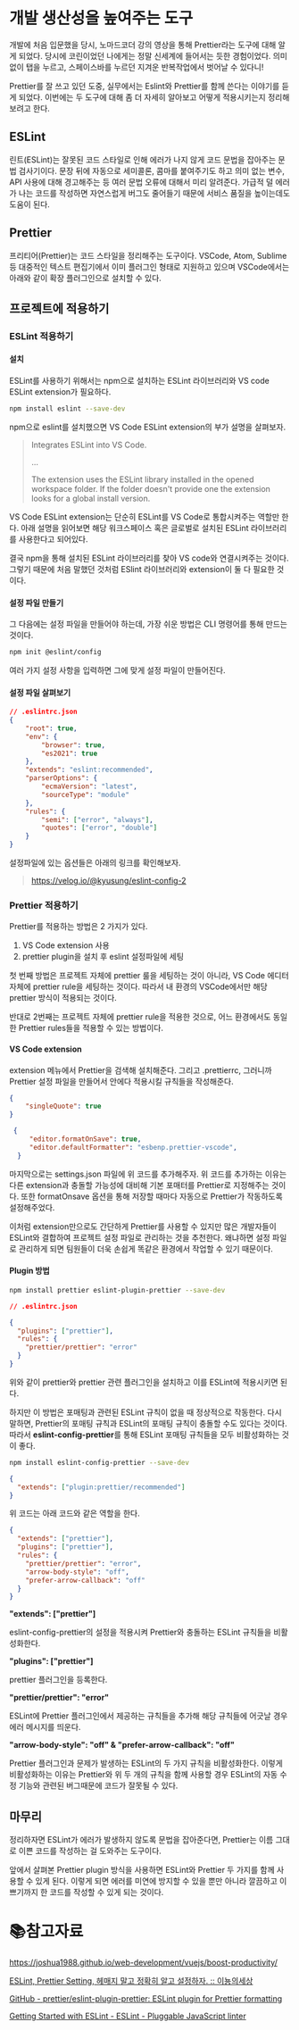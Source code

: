 # 개발 생산성을 높여주는 도구

개발에 처음 입문했을 당시,  노마드코더 강의 영상을 통해 Prettier라는 도구에 대해 알게 되었다. 당시에 코린이었던 나에게는 정말 신세계에 들어서는 듯한 경험이었다. 의미없이 탭을 누르고, 스페이스바를 누르던 지겨운 반복작업에서 벗어날 수 있다니!

Prettier를 잘 쓰고 있던 도중, 실무에서는 Eslint와 Prettier를 함께 쓴다는 이야기를 듣게 되었다. 이번에는 두 도구에 대해 좀 더 자세히 알아보고 어떻게 적용시키는지 정리해보려고 한다.

## ESLint

린트(ESLint)는 잘못된 코드 스타일로 인해 에러가 나지 않게 코드 문법을 잡아주는 문법 검사기이다. 문장 뒤에 자동으로 세미콜론, 콤마를 붙여주기도 하고 의미 없는 변수, API 사용에 대해 경고해주는 등 여러 문법 오류에 대해서 미리 알려준다. 가급적 덜 에러가 나는 코드를 작성하면 자연스럽게 버그도 줄어들기 때문에 서비스 품질을 높이는데도 도움이 된다.

## Prettier

프리티어(Prettier)는 코드 스타일을 정리해주는 도구이다. VSCode, Atom, Sublime 등 대중적인 텍스트 편집기에서 이미 플러그인 형태로 지원하고 있으며 VSCode에서는 아래와 같이 확장 플러그인으로 설치할 수 있다.

## 프로젝트에 적용하기

### ESLint 적용하기

#### 설치

ESLint를 사용하기 위해서는 npm으로 설치하는 ESLint 라이브러리와 VS code ESLint extension가 필요하다. 

```bash
npm install eslint --save-dev
```

npm으로 eslint를 설치했으면 VS Code ESLint extension의 부가 설명을 살펴보자.

> Integrates ESLint into VS Code.
> 
> ...
> 
> The extension uses the ESLint library installed in the opened workspace folder. If the folder doesn't provide one the extension looks for a global install version.

VS Code ESLint extension는 단순히 ESLint를 VS Code로 통합시켜주는 역할만 한다. 아래 설명을 읽어보면 해당 워크스페이스 혹은 글로벌로 설치된 ESLint 라이브러리를 사용한다고 되어있다.

결국 npm을 통해 설치된 ESLint 라이브러리를 찾아 VS code와 연결시켜주는 것이다. 그렇기 때문에 처음 말했던 것처럼 ESlint 라이브러리와 extension이 둘 다 필요한 것이다.

#### 설정 파일 만들기

그 다음에는 설정 파일을 만들어야 하는데, 가장 쉬운 방법은 CLI 명령어를 통해 만드는 것이다.

```bash
npm init @eslint/config
```

여러 가지 설정 사항을 입력하면 그에 맞게 설정 파일이 만들어진다.

#### 설정 파일 살펴보기

```json
// .eslintrc.json
{    
    "root": true, 
    "env": {
        "browser": true,
        "es2021": true
    },
    "extends": "eslint:recommended",
    "parserOptions": {
        "ecmaVersion": "latest",
        "sourceType": "module"
    },
    "rules": {
        "semi": ["error", "always"],
        "quotes": ["error", "double"]
    }
}
```

설정파일에 있는 옵션들은 아래의 링크를 확인해보자.

> https://velog.io/@kyusung/eslint-config-2

### Prettier 적용하기

Prettier를 적용하는 방법은 2 가지가 있다. 

1. VS Code extension 사용
2. prettier plugin을 설치 후 eslint 설정파일에 세팅

첫 번째 방법은 프로젝트 자체에 prettier 룰을 세팅하는 것이 아니라,  VS Code 에디터 자체에 prettier rule을 세팅하는 것이다. 따라서 내 환경의 VSCode에서만 해당 prettier 방식이 적용되는 것이다.

반대로 2번째는 프로젝트 자체에 prettier rule을 적용한 것으로, 어느 환경에서도 동일한 Prettier rules들을 적용할 수 있는 방법이다.

#### VS Code extension

extension 메뉴에서 Prettier을 검색해 설치해준다. 그리고 .prettierrc, 그러니까 Prettier 설정 파일을 만들어서 안에다 적용시킬 규칙들을 작성해준다. 

```json
{
    "singleQuote": true
}
```

```json
 {
     "editor.formatOnSave": true,
     "editor.defaultFormatter": "esbenp.prettier-vscode",
  }
```

마지막으로는 settings.json 파일에 위 코드를 추가해주자. 위 코드를 추가하는 이유는 다른 extension과 충돌할 가능성에 대비해 기본 포매터를 Prettier로 지정해주는 것이다. 또한 formatOnsave 옵션을 통해 저장할 때마다 자동으로 Prettier가 작동하도록 설정해주었다.

이처럼 extension만으로도 간단하게 Prettier를 사용할 수 있지만 많은 개발자들이 ESLint와 결합하여 프로젝트 설정 파일로 관리하는 것을 추천한다. 왜냐하면 설정 파일로 관리하게 되면 팀원들이 더욱 손쉽게 똑같은 환경에서 작업할 수 있기 때문이다.

#### Plugin 방법

```bash
npm install prettier eslint-plugin-prettier --save-dev 
```

```json
// .eslintrc.json

{
  "plugins": ["prettier"],
  "rules": {
    "prettier/prettier": "error"
  }
}
```

위와 같이 prettier와 prettier 관련 플러그인을 설치하고 이를 ESLint에 적용시키면 된다.

하지만 이 방법은 포매팅과 관련된 ESLint 규칙이 없을 때 정상적으로 작동한다. 다시 말하면, Prettier의 포매팅 규칙과 ESLint의 포매팅 규칙이 충돌할 수도 있다는 것이다. 따라서 **eslint-config-prettier**를 통해 ESLint 포매팅 규칙들을 모두 비활성화하는 것이 좋다.

```bash
npm install eslint-config-prettier --save-dev
```

```json
{
  "extends": ["plugin:prettier/recommended"]
}
```

위 코드는 아래 코드와 같은 역할을 한다.

```json
{
  "extends": ["prettier"],
  "plugins": ["prettier"],
  "rules": {
    "prettier/prettier": "error",
    "arrow-body-style": "off",
    "prefer-arrow-callback": "off"
  }
} 
```

**"extends": ["prettier"]**

eslint-config-prettier의 설정을 적용시켜 Prettier와 충돌하는 ESLint 규칙들을 비활성화한다.

**"plugins": ["prettier"]**

prettier 플러그인을 등록한다.

**"prettier/prettier": "error"**

ESLint에 Prettier 플러그인에서 제공하는 규칙들을 추가해 해당 규칙들에 어긋날 경우 에러 메시지를 띄운다.

**"arrow-body-style": "off" & "prefer-arrow-callback": "off"**

Prettier 플러그인과 문제가 발생하는 ESLint의 두 가지 규칙을 비활성화한다. 이렇게 비활성화하는 이유는 Prettier와 위 두 개의 규칙을 함께 사용할 경우 ESLint의 자동 수정 기능와 관련된 버그때문에 코드가 잘못될 수 있다.

## 마무리

정리하자면 ESLint가 에러가 발생하지 않도록 문법을 잡아준다면, Prettier는 이름 그대로 이쁜 코드를 작성하는 걸 도와주는 도구이다.

앞에서 살펴본 Prettier plugin 방식을 사용하면 ESLint와 Prettier 두 가지를 함께 사용할 수 있게 된다. 이렇게 되면 에러를 미연에 방지할 수 있을 뿐만 아니라 깔끔하고 이쁘기까지 한 코드를 작성할 수 있게 되는 것이다. 

# :books:참고자료

https://joshua1988.github.io/web-development/vuejs/boost-productivity/

 [ESLint, Prettier Setting, 헤매지 말고 정확히 알고 설정하자. :: 이뇽의세상](https://helloinyong.tistory.com/325)

[GitHub - prettier/eslint-plugin-prettier: ESLint plugin for Prettier formatting](https://github.com/prettier/eslint-plugin-prettier#recommended-configuration)

[Getting Started with ESLint - ESLint - Pluggable JavaScript linter](https://eslint.org/docs/user-guide/getting-started)
